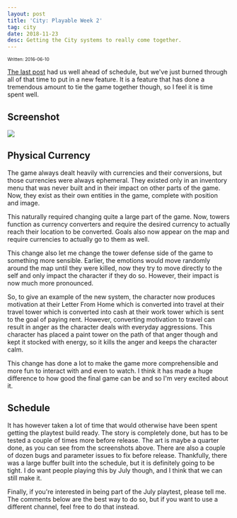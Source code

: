```yaml
---
layout: post
title: 'City: Playable Week 2'
tag: city
date: 2018-11-23
desc: Getting the City systems to really come together.
---
```


<p style="font-size:10px">Written: 2016-06-10


[The last post](/blog/city/playable1) had us well ahead of schedule, but we've just burned through all of that time to put in a new feature. It is a feature that has done a tremendous amount to tie the game together though, so I feel it is time spent well.

<h2>Screenshot</h2>
<img src="/blogImages/SS_2016-06-10_01.png">
<h2>Physical Currency</h2>

The game always dealt heavily with currencies and their conversions, but those currencies were always ephemeral. They existed only in an inventory menu that was never built and in their impact on other parts of the game. Now, they exist as their own entities in the game, complete with position and image.


This naturally required changing quite a large part of the game. Now, towers function as currency converters and require the desired currency to actually reach their location to be converted. Goals also now appear on the map and require currencies to actually go to them as well.


This change also let me change the tower defense side of the game to something more sensible. Earlier, the emotions would move randomly around the map until they were killed, now they try to move directly to the self and only impact the character if they do so. However, their impact is now much more pronounced.


So, to give an example of the new system, the character now produces motivation at their Letter From Home which is converted into travel at their travel tower which is converted into cash at their work tower which is sent to the goal of paying rent. However, converting motivation to travel can result in anger as the character deals with everyday aggressions. This character has placed a paint tower on the path of that anger though and kept it stocked with energy, so it kills the anger and keeps the character calm.


This change has done a lot to make the game more comprehensible and more fun to interact with and even to watch. I think it has made a huge difference to how good the final game can be and so I'm very excited about it.

<h2>Schedule</h2>

It has however taken a lot of time that would otherwise have been spent getting the playtest build ready. The story is completely done, but has to be tested a couple of times more before release. The art is maybe a quarter done, as you can see from the screenshots above. There are also a couple of dozen bugs and parameter issues to fix before release. Thankfully, there was a large buffer built into the schedule, but it is definitely going to be tight. I do want people playing this by July though, and I think that we can still make it.


Finally, if you're interested in being part of the July playtest, please tell me. The comments below are the best way to do so, but if you want to use a different channel, feel free to do that instead.

